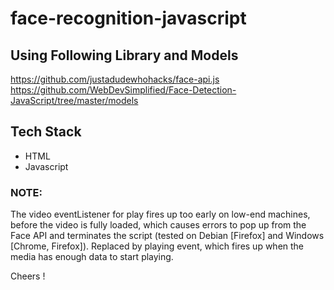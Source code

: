 # face-recognition-javascript

## Using Following Library and Models

https://github.com/justadudewhohacks/face-api.js
https://github.com/WebDevSimplified/Face-Detection-JavaScript/tree/master/models

## Tech Stack

- HTML
- Javascript

### NOTE:

The video eventListener for play fires up too early on low-end machines, before the video is fully loaded, which causes errors to pop up from the Face API and terminates the script (tested on Debian [Firefox] and Windows [Chrome, Firefox]). Replaced by playing event, which fires up when the media has enough data to start playing.



Cheers !
